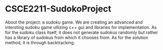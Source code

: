 # CSCE2211-SudokoProject
About the project: a sudoku game. We are creating an advanced and intersting sudoku game utlizing c++ gui and libraries for implementation. As for the sudoku class itself, it does not generate sudokus randomly but rather has a library of sudokus from which it chooses from. As for the solution method, it is through backtracking. 
